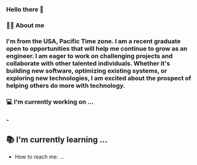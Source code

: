 ### Hello there 👋

<h3>👨‍🦲 About me<h3/>
   
<p>I'm from the USA, Pacific Time zone. I am a recent graduate open to opportunities that will help me continue to grow as an engineer. I am eager to work on challenging projects and collaborate with other talented individuals. Whether it's building new software, optimizing existing systems, or exploring new technologies, I am excited about the prospect of helping others do more with technology. </p> 

<h3>💻 I'm currently working on ...<h3/>
    - 
   
📚 I'm currently learning ...
   - 
 - How to reach me: ...

